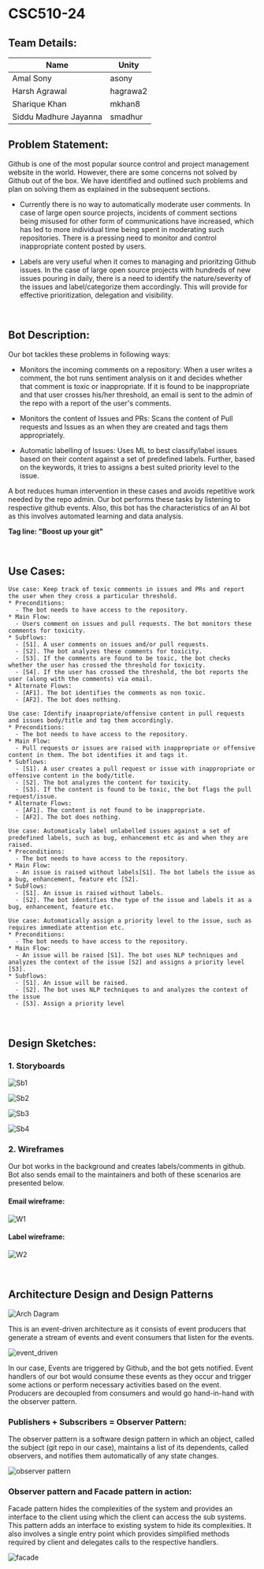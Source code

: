 # CSC510-24

## Team Details:

Name | Unity
------------ | -------------
Amal Sony | asony
Harsh Agrawal | hagrawa2
Sharique Khan | mkhan8
Siddu Madhure Jayanna | smadhur

## Problem Statement:

Github is one of the most popular source control and project management website in the world. However, there are some concerns not solved by Github out of the box. We have identified and outlined such problems and plan on solving them as explained in the subsequent sections.

* Currently there is no way to automatically moderate user comments. In case of large open source projects, incidents of comment sections being misused for other form of communications have increased, which has led to more individual time being spent in moderating such repositories. There is a pressing need to monitor and control inappropriate content posted by users.

* Labels are very useful when it comes to managing and prioritzing Github issues. In the case of large open source projects with hundreds of new issues pouring in daily, there is a need to identify the nature/severity of the issues and label/categorize them accordingly. This will provide for effective prioritization, delegation and visibility.

<br />

## Bot Description:

Our bot tackles these problems in following ways:

* Monitors the incoming comments on a repository: When a user writes a comment, the bot runs sentiment analysis on it and decides whether that comment is toxic or inappropriate. If it is found to be inappropriate and that user crosses his/her threshold, an email is sent to the admin of the repo with a report of the user's comments.

* Monitors the content of Issues and PRs: Scans the content of Pull requests and Issues as an when they are created and tags them appropriately.

* Automatic labelling of Issues: Uses ML to best classify/label issues based on their content against a set of predefined labels. Further, based on the keywords, it tries to assigns a best suited priority level to the issue.

A bot reduces human intervention in these cases and avoids repetitive work needed by the repo admin. Our bot performs these tasks by listening to respective github events. Also, this bot has the characteristics of an AI bot as this involves automated learning and data analysis.

  **Tag line: "Boost up your git"**

<br />

## Use Cases:

```
Use case: Keep track of toxic comments in issues and PRs and report the user when they cross a particular threshold.
* Preconditions:
  - The bot needs to have access to the repository.
* Main Flow:
  - Users comment on issues and pull requests. The bot monitors these comments for toxicity.
* Subflows:
  - [S1]. A user comments on issues and/or pull requests.
  - [S2]. The bot analyzes these comments for toxicity.
  - [S3]. If the comments are found to be toxic, the bot checks whether the user has crossed the threshold for toxicity.
  - [S4]. If the user has crossed the threshold, the bot reports the user (along with the comments) via email.
* Alternate Flows:
  - [AF1]. The bot identifies the comments as non toxic. 
  - [AF2]. The bot does nothing.
```
```
Use case: Identify inaapropriate/offensive content in pull requests and issues body/title and tag them accordingly.
* Preconditions:
  - The bot needs to have access to the repository.
* Main Flow:
  - Pull requests or issues are raised with inappropriate or offensive content in them. The bot identifies it and tags it.
* Subflows:
  - [S1]. A user creates a pull request or issue with inappropriate or offensive content in the body/title.
  - [S2]. The bot analyzes the content for toxicity.
  - [S3]. If the content is found to be toxic, the bot flags the pull request/issue.
* Alternate Flows:
  - [AF1]. The content is not found to be inappropriate.
  - [AF2]. The bot does nothing.
```
``` 
Use case: Automaticaly label unlabelled issues against a set of predefined labels, such as bug, enhancement etc as and when they are raised.
* Preconditions:
  - The bot needs to have access to the repository.
* Main Flow:
  - An issue is raised without labels[S1]. The bot labels the issue as a bug, enhancement, feature etc [S2].
* SubFlows:
  - [S1]. An issue is raised without labels. 
  - [S2]. The bot identifies the type of the issue and labels it as a bug, enhancement, feature etc.
```
```
Use case: Automatically assign a priority level to the issue, such as requires immediate attention etc.
* Preconditions:
  - The bot needs to have access to the repository.
* Main Flow:
  - An issue will be raised [S1]. The bot uses NLP techniques and analyzes the context of the issue [S2] and assigns a priority level [S3].
* Subflows:
  - [S1]. An issue will be raised. 
  - [S2]. The bot uses NLP techniques to and analyzes the context of the issue
  - [S3]. Assign a priority level
``` 
<br />

## Design Sketches:

### 1. Storyboards

![Sb1](https://github.ncsu.edu/csc510-fall2019/CSC510-24/blob/master/images/Story%20Board%201.PNG)

![Sb2](https://github.ncsu.edu/csc510-fall2019/CSC510-24/blob/master/images/Story%20Board%202.PNG)

![Sb3](https://github.ncsu.edu/csc510-fall2019/CSC510-24/blob/master/images/Story%20Board%203.PNG)

![Sb4](https://github.ncsu.edu/csc510-fall2019/CSC510-24/blob/master/images/Story%20Board%204.PNG)

### 2. Wireframes 

Our bot works in the background and creates labels/comments in github. Bot also sends email to the maintainers and both of these scenarios are presented below.

 #### Email wireframe:

![W1](https://github.ncsu.edu/csc510-fall2019/CSC510-24/blob/master/images/email%20wireframe.png)

 #### Label wireframe:

![W2](https://github.ncsu.edu/csc510-fall2019/CSC510-24/blob/master/images/label%20wireframe.PNG)

<br />

## Architecture Design and Design Patterns

![Arch Dagram](https://github.ncsu.edu/csc510-fall2019/CSC510-24/blob/master/images/arch_diagram.png)

This is an event-driven architecture as it consists of event producers that generate a stream of events and event consumers that listen for the events.

![event_driven](https://github.ncsu.edu/csc510-fall2019/CSC510-24/blob/master/images/Event%20driven%20architecture.PNG)

In our case, Events are triggered by Github, and the bot gets notified. Event handlers of our bot would consume these events as they occur and trigger some actions or perform necessary activities based on the event. Producers are decoupled from consumers and would go hand-in-hand with the observer pattern.

### Publishers + Subscribers = Observer Pattern:

The observer pattern is a software design pattern in which an object, called the subject (git repo in our case), maintains a list of its dependents, called observers, and notifies them automatically of any state changes.

![observer pattern](https://github.ncsu.edu/csc510-fall2019/CSC510-24/blob/master/images/Observer%20pattern.png)

### Observer pattern and Facade pattern in action:

Facade pattern hides the complexities of the system and provides an interface to the client using which the client can access the sub systems. This pattern adds an interface to existing system to hide its complexities. It also involves a single entry point which provides simplified methods required by client and delegates calls to the respective handlers.

![facade](https://github.ncsu.edu/csc510-fall2019/CSC510-24/blob/master/images/facade%20patter.jpg)




  


